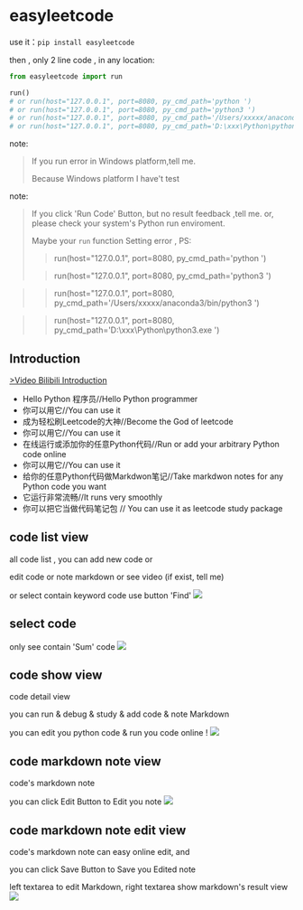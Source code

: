# easyleetcode

use it：`pip install easyleetcode`

then , only 2 line code , in any location:
```python
from easyleetcode import run

run()
# or run(host="127.0.0.1", port=8080, py_cmd_path='python ')
# or run(host="127.0.0.1", port=8080, py_cmd_path='python3 ')
# or run(host="127.0.0.1", port=8080, py_cmd_path='/Users/xxxxx/anaconda3/bin/python3 ')
# or run(host="127.0.0.1", port=8080, py_cmd_path='D:\xxx\Python\python3.exe ')
```

note:
>If you run error in Windows platform,tell me.
>
>Because Windows platform I have't test


note:
>If you click 'Run Code' Button, but no result feedback ,tell me.
> or, please check your system's Python run enviroment.
>
> Maybe  your `run` function Setting error , PS:
>> run(host="127.0.0.1", port=8080, py_cmd_path='python ')
>
>> run(host="127.0.0.1", port=8080, py_cmd_path='python3 ')

>> run(host="127.0.0.1", port=8080, py_cmd_path='/Users/xxxxx/anaconda3/bin/python3 ')

>> run(host="127.0.0.1", port=8080, py_cmd_path='D:\xxx\Python\python3.exe ')



## Introduction

[>Video Bilibili Introduction](https://www.bilibili.com/video/BV1bp4y1D7ia/)

- Hello Python 程序员//Hello Python programmer
- 你可以用它//You can use it
- 成为轻松刷Leetcode的大神//Become the God of leetcode
- 你可以用它//You can use it
- 在线运行或添加你的任意Python代码//Run or add your arbitrary Python code online
- 你可以用它//You can use it
- 给你的任意Python代码做Markdwon笔记//Take markdwon notes for any Python code you want
- 它运行非常流畅//It runs very smoothly
- 你可以把它当做代码笔记包 // You can use it as leetcode study package
## code list view
all code list , you can add new code or 

edit code or note markdown 
or see video (if exist, tell me)

or select contain keyword code use button 'Find'
![](https://img-blog.csdnimg.cn/20200618094421276.png?x-oss-process=image/watermark,type_ZmFuZ3poZW5naGVpdGk,shadow_10,text_aHR0cHM6Ly9ibG9nLmNzZG4ubmV0L2ppYW5nNDI1Nzc2MDI0,size_16,color_FFFFFF,t_70)

## select code
only see contain 'Sum' code
![](https://img-blog.csdnimg.cn/20200618094439396.png?x-oss-process=image/watermark,type_ZmFuZ3poZW5naGVpdGk,shadow_10,text_aHR0cHM6Ly9ibG9nLmNzZG4ubmV0L2ppYW5nNDI1Nzc2MDI0,size_16,color_FFFFFF,t_70)

## code show view
code detail view

you can run & debug & study & add code & note Markdown

you can edit you python code & run you code online !
![](https://img-blog.csdnimg.cn/20200618094455622.png?x-oss-process=image/watermark,type_ZmFuZ3poZW5naGVpdGk,shadow_10,text_aHR0cHM6Ly9ibG9nLmNzZG4ubmV0L2ppYW5nNDI1Nzc2MDI0,size_16,color_FFFFFF,t_70)


## code markdown note view
code's markdown note 

you can click Edit Button to Edit you note
![](https://img-blog.csdnimg.cn/20200618094510997.png?x-oss-process=image/watermark,type_ZmFuZ3poZW5naGVpdGk,shadow_10,text_aHR0cHM6Ly9ibG9nLmNzZG4ubmV0L2ppYW5nNDI1Nzc2MDI0,size_16,color_FFFFFF,t_70)

## code markdown note edit view
code's markdown note can easy online edit, and 

you can click Save Button to Save you Edited note

left textarea to edit Markdown, right textarea show markdown's result view
![](https://img-blog.csdnimg.cn/20200618094528702.png?x-oss-process=image/watermark,type_ZmFuZ3poZW5naGVpdGk,shadow_10,text_aHR0cHM6Ly9ibG9nLmNzZG4ubmV0L2ppYW5nNDI1Nzc2MDI0,size_16,color_FFFFFF,t_70)